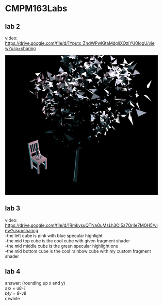 # CMPM163Labs

## lab 2 
video: https://drive.google.com/file/d/1Yputx_ZndWPwKitaMdqliXQzlYU0logU/view?usp=sharing  

![](lab2/screenshot.png)  

## lab 3 
video: https://drive.google.com/file/d/1RmkysuQTNaQuMsLh3OI5a7QriIe7MOH5/view?usp=sharing  
-the left cube is pink with blue specular highlight  
-the mid top cube is the cool cube with given fragment shader  
-the mid middle cube is the green specular highlight one  
-the mid bottom cube is the cool rainbow cube with my custom fragment shader  

## lab 4 
answer: (rounding up x and y)  
	a)x = u*8-1  
	b)y = 8-v*8  
	c)white  